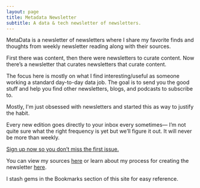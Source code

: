 ```yaml
---
layout: page
title: Metadata Newsletter
subtitle: A data & tech newsletter of newsletters.
---
```


MetaData is a newsletter of newsletters where I share my favorite finds and thoughts from weekly newsletter reading along with their sources.

First there was content, then there were newsletters to curate content. Now there’s a newsletter that curates newsletters that curate content.

The focus here is mostly on what I find interesting/useful as someone working a standard day-to-day data job. The goal is to send you the good stuff and help you find other newsletters, blogs, and podcasts to subscribe to.

Mostly, I'm just obsessed with newsletters and started this as way to justify the habit.

Every new edition goes directly to your inbox every sometimes— I’m not quite sure what the right frequency is yet but we’ll figure it out. It will never be more than weekly.

[Sign up now so you don’t miss the first issue.](https://metadata.substack.com/p/coming-soon)

You can view my sources [here]() or learn about my process for creating the newsletter [here]().

I stash gems in the Bookmarks section of this site for easy reference.

